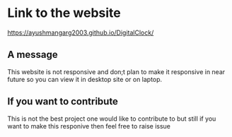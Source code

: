 # Link to the website
https://ayushmangarg2003.github.io/DigitalClock/

## A message
This website is not responsive and don;t plan to make it responsive in near future so you can view it in desktop site or on laptop.

## If you want to contribute
This is not the best project one would like to contribute to but still if you want to make this responive then feel free to raise issue
